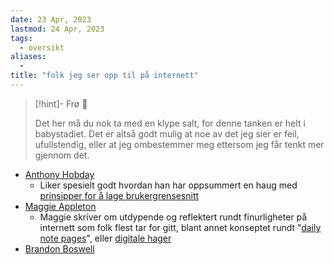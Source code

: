 ```yaml
---
date: 23 Apr, 2023
lastmod: 24 Apr, 2023
tags:
  - oversikt
aliases:
  - 
title: "folk jeg ser opp til på internett"
---
```

> [!hint]- Frø  🌱
>
> Det her må du nok ta med en klype salt, for denne tanken er helt i babystadiet. Det er altså godt mulig at noe av det jeg sier er feil, ufullstendig, eller at jeg ombestemmer meg ettersom jeg får tenkt mer gjennom det.


- [Anthony Hobday](https://anthonyhobday.com/)
	- Liker spesielt godt hvordan han har oppsummert en haug med [prinsipper for å lage brukergrensesnitt](https://anthonyhobday.com/sideprojects/saferules/)
- [Maggie Appleton](https://maggieappleton.com/)
	- Maggie skriver om utdypende og reflektert rundt finurligheter på internett som folk flest tar for gitt, blant annet konseptet rundt "[daily note pages](https://maggieappleton.com/daily-notes)", eller [digitale hager](https://maggieappleton.com/garden)
- [Brandon Boswell](https://brandonkboswell.com/)
